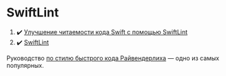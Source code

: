 # SwiftLint

1. :heavy_check_mark: [Улучшение читаемости кода Swift с помощью SwiftLint](https://betterprogramming.pub/improving-swift-code-readability-with-swiftlint-a3459e968c4b)
2. :heavy_check_mark: [SwiftLint](https://github.com/realm/SwiftLint)

Руководство [по стилю быстрого кода Райвендерлиха](https://github.com/raywenderlich/swift-style-guide) — одно из самых популярных.
